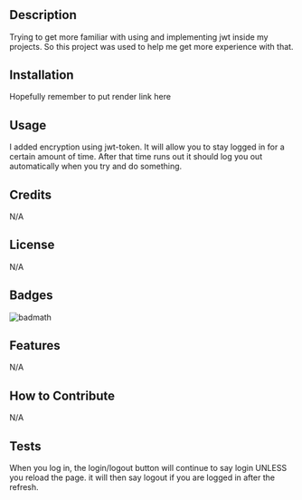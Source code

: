 # <Kanban-Board>

## Description

Trying to get more familiar with using and implementing jwt inside my projects.
So this project was used to help me get more experience with that.

## Installation

Hopefully remember to put render link here

## Usage

I added encryption using jwt-token. It will allow you to stay logged in for a certain amount of time.
After that time runs out it should log you out automatically when you try and do something.

## Credits

N/A

## License

N/A

## Badges

![badmath](https://img.shields.io/github/languages/top/lernantino/badmath)

## Features

N/A

## How to Contribute

N/A

## Tests

When you log in, the login/logout button will continue to say login UNLESS you reload the page. it will then say logout if you are logged in after the refresh.